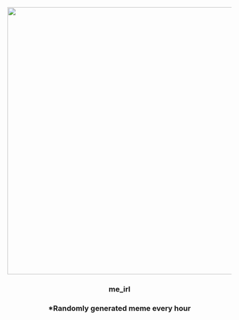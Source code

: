 <p align="center">
        <img src="https://i.redd.it/hli318j4cxs91.gif" width="600" height="600">
        </p>
        <h3 align="center">me_irl</h3>
        <h3 align="center">*Randomly generated meme every hour</h3>
    